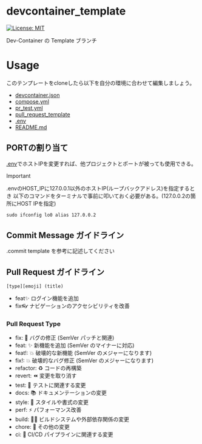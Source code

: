 # devcontainer_template

[![License: MIT](https://img.shields.io/badge/License-MIT-yellow.svg)](https://opensource.org/licenses/MIT)

Dev-Container の Template ブランチ

# Usage

このテンプレートをcloneしたら以下を自分の環境に合わせて編集しましょう。

- [devcontainer.json](.devcontainer/devcontainer.json)
- [compose.yml](.devcontainer/compose.yml)
- [pr_test.yml](.github/workflows/pr_test.yml)
- [pull_request_template](.github/pull_request_template.md)
- [.env](.env)
- [README.md](README.md)

## PORTの割り当て

[.env](.env)でホストIPを変更すれば、他プロジェクトとポートが被っても使用できる。

> [!IMPORTANT]
> .envのHOST_IPに127.0.0.1以外のホストIP(ループバックアドレス)を指定するとき
> 以下のコマンドをターミナルで事前に叩いておく必要がある。(127.0.0.2の箇所にHOST IPを指定)
>
> ```txt
> sudo ifconfig lo0 alias 127.0.0.2
> ```

## Commit Message ガイドライン

.commit template を参考に記述してください

## Pull Request ガイドライン

`[type][emoji] (title)`

- feat✨ ログイン機能を追加
- fix👓 ナビゲーションのアクセシビリティを改善

### Pull Request Type

- fix: 🐛 バグの修正 (SemVer パッチと関連)
- feat: ✨ 新機能を追加 (SemVer のマイナーに対応)
- feat!: 💥 破壊的な新機能 (SemVer のメジャーになります)
- fix!: 💥 破壊的なバグ修正 (SemVer のメジャーになります)
- refactor: ♻️ コードの再構築
- revert: ⏪ 変更を取り消す
- test: 🧪 テストに関連する変更
- docs: 📚 ドキュメンテーションの変更
- style: 🎨 スタイルや書式の変更
- perf: ⚡ パフォーマンス改善
- build: 👷‍♀️ ビルドシステムや外部依存関係の変更
- chore: 🔧 その他の変更
- ci: 🎡 CI/CD パイプラインに関連する変更
